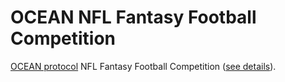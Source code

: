 # OCEAN NFL Fantasy Football Competition

[OCEAN protocol](http://oceanprotocol.com/)  NFL Fantasy Football Competition ([see details](https://desights.ai/shared/challenge/12)).
